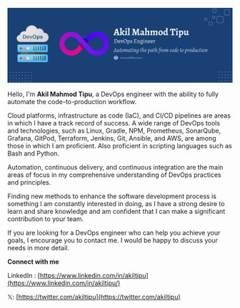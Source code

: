 ![enter image description here](https://github.com/akiltipu/akiltipu/blob/master/AkilTipu-DevOps-Engineer-banner.svg)

Hello, I'm **Akil Mahmod Tipu**, a DevOps engineer with the ability to fully automate the code-to-production workflow.

Cloud platforms, infrastructure as code (IaC), and CI/CD pipelines are areas in which I have a track record of success. A wide range of DevOps tools and technologies, such as Linux, Gradle, NPM, Prometheus, SonarQube, Grafana, GitPod, Terraform, Jenkins, Git, Ansible, and AWS, are among those in which I am proficient. Also proficient in scripting languages such as Bash and Python.

Automation, continuous delivery, and continuous integration are the main areas of focus in my comprehensive understanding of DevOps practices and principles.

Finding new methods to enhance the software development process is something I am constantly interested in doing, as I have a strong desire to learn and share knowledge and am confident that I can make a significant contribution to your team.

If you are looking for a DevOps engineer who can help you achieve your goals, I encourage you to contact me. I would be happy to discuss your needs in more detail.

 **Connect with me**
 
LinkedIn : [https://www.linkedin.com/in/akiltipu](https://www.linkedin.com/in/akiltipu/)

𝕏: [https://twitter.com/akiltipu](https://twitter.com/akiltipu)
